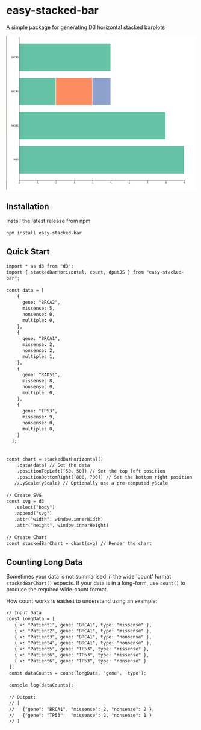 
# easy-stacked-bar

A simple package for generating D3 horizontal stacked barplots

![Alt text](img/image.png)

## Installation

Install the latest release from npm

`npm install easy-stacked-bar`


## Quick Start

```{javascript}
import * as d3 from "d3";
import { stackedBarHorizontal, count, dputJS } from "easy-stacked-bar";

const data = [
    {
      gene: "BRCA2",
      missense: 5,
      nonsense: 0,
      multiple: 0,
    },
    {
      gene: "BRCA1",
      missense: 2,
      nonsense: 2,
      multiple: 1,
    },
    {
      gene: "RAD51",
      missense: 8,
      nonsense: 0,
      multiple: 0,
    },
    {
      gene: "TP53",
      missense: 9,
      nonsense: 0,
      multiple: 0,
    }
  ];


const chart = stackedBarHorizontal()
    .data(data) // Set the data
    .positionTopLeft([50, 50]) // Set the top left position
    .positionBottomRight([800, 700]) // Set the bottom right position
   //.yScale(yScale) // Optionally use a pre-computed yScale

// Create SVG
const svg = d3
   .select("body")
   .append("svg")
   .attr("width", window.innerWidth)
   .attr("height", window.innerHeight)

// Create Chart
const stackedBarChart = chart(svg) // Render the chart

```


## Counting Long Data

Sometimes your data is not summarised in the wide 'count' format `stackedBarChart()` expects. 
If your data is in a long-form, use `count()` to produce the required wide-count format.

How count works is easiest to understand using an example:


```{javascript}
// Input Data
const longData = [
   { x: "Patient1", gene: "BRCA1", type: "missense" },
   { x: "Patient2", gene: "BRCA1", type: "missense" },
   { x: "Patient3", gene: "BRCA1", type: "nonsense" },
   { x: "Patient4", gene: "BRCA1", type: "nonsense" },
   { x: "Patient5", gene: "TP53", type: "missense" },
   { x: "Patient6", gene: "TP53", type: "missense" },
   { x: "Patient6", gene: "TP53", type: "nonsense" }
 ];
 const dataCounts = count(longData, 'gene', 'type');

 console.log(dataCounts);

 // Output:
 // [
 //   {"gene": "BRCA1", "missense": 2, "nonsense": 2 },
 //   {"gene": "TP53",  "missense": 2, "nonsense": 1 }
 // ]
```